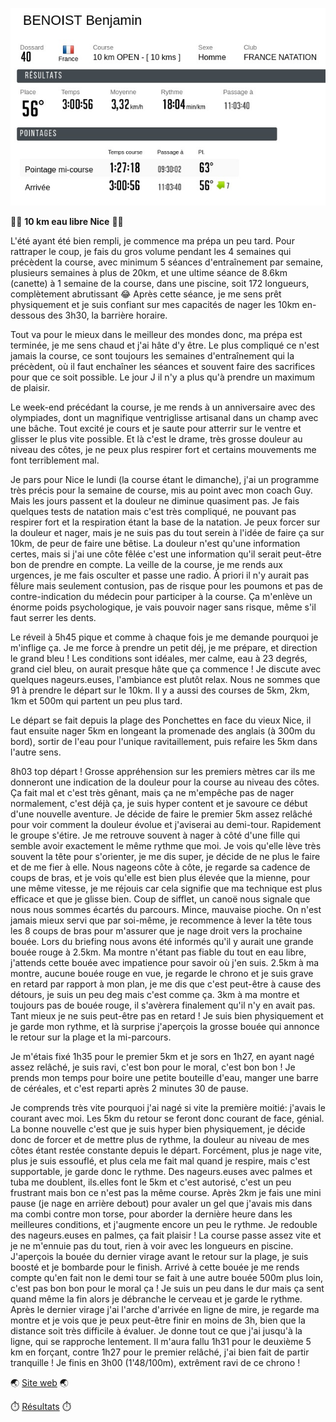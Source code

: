 ![Classement](./photos/2023_10_08_Swim_Nice.png)

:swimming_man: **10 km eau libre Nice** :swimming_man:

L'été ayant été bien rempli, je commence ma prépa un peu tard. Pour rattraper le coup, je fais du gros volume pendant les 4 semaines qui précèdent la course, avec minimum 5 séances d'entraînement par semaine, plusieurs semaines à plus de 20km, et une ultime séance de 8.6km (canette) à 1 semaine de la course, dans une piscine, soit 172 longueurs, complètement abrutissant :joy: Après cette séance, je me sens prêt physiquement et je suis confiant sur mes capacités de nager les 10km en-dessous des 3h30, la barrière horaire.

Tout va pour le mieux dans le meilleur des mondes donc, ma prépa est terminée, je me sens chaud et j'ai hâte d'y être. Le plus compliqué ce n'est jamais la course, ce sont toujours les semaines d'entraînement qui la précèdent, où il faut enchaîner les séances et souvent faire des sacrifices pour que ce soit possible. Le jour J il n'y a plus qu'à prendre un maximum de plaisir.

Le week-end précédant la course, je me rends à un anniversaire avec des olympiades, dont un magnifique ventriglisse artisanal dans un champ avec une bâche. Tout excité je cours et je saute pour atterrir sur le ventre et glisser le plus vite possible. Et là c'est le drame, très grosse douleur au niveau des côtes, je ne peux plus respirer fort et certains mouvements me font terriblement mal.

Je pars pour Nice le lundi (la course étant le dimanche), j'ai un programme très précis pour la semaine de course, mis au point avec mon coach Guy. Mais les jours passent et la douleur ne diminue quasiment pas. Je fais quelques tests de natation mais c'est très compliqué, ne pouvant pas respirer fort et la respiration étant la base de la natation. Je peux forcer sur la douleur et nager, mais je ne suis pas du tout serein à l'idée de faire ça sur 10km, de peur de faire une bêtise. La douleur n'est qu'une information certes, mais si j'ai une côte fêlée c'est une information qu'il serait peut-être bon de prendre en compte. La veille de la course, je me rends aux urgences, je me fais osculter et passe une radio. À priori il n'y aurait pas fêlure mais seulement contusion, pas de risque pour les poumons et pas de contre-indication du médecin pour participer à la course. Ça m'enlève un énorme poids psychologique, je vais pouvoir nager sans risque, même s'il faut serrer les dents.

Le réveil à 5h45 pique et comme à chaque fois je me demande pourquoi je m'inflige ça. Je me force à prendre un petit déj, je me prépare, et direction le grand bleu ! Les conditions sont idéales, mer calme, eau à 23 degrés, grand ciel bleu, on aurait presque hâte que ça commence ! Je discute avec quelques nageurs.euses, l'ambiance est plutôt relax. Nous ne sommes que 91 à prendre le départ sur le 10km. Il y a aussi des courses de 5km, 2km, 1km et 500m qui partent un peu plus tard.

Le départ se fait depuis la plage des Ponchettes en face du vieux Nice, il faut ensuite nager 5km en longeant la promenade des anglais (à 300m du bord), sortir de l'eau pour l'unique ravitaillement, puis refaire les 5km dans l'autre sens.

8h03 top départ ! Grosse appréhension sur les premiers mètres car ils me donneront une indication de la douleur pour la course au niveau des côtes. Ça fait mal et c'est très gênant, mais ça ne m'empêche pas de nager normalement, c'est déjà ça, je suis hyper content et je savoure ce début d'une nouvelle aventure. Je décide de faire le premier 5km assez relâché pour voir comment la douleur évolue et j'aviserai au demi-tour. Rapidement le groupe s'étire. Je me retrouve souvent à nager à côté d'une fille qui semble avoir exactement le même rythme que moi. Je vois qu'elle lève très souvent la tête pour s'orienter, je me dis super, je décide de ne plus le faire et de me fier à elle. Nous nageons côte à côte, je regarde sa cadence de coups de bras, et je vois qu'elle est bien plus élevée que la mienne, pour une même vitesse, je me réjouis car cela signifie que ma technique est plus efficace et que je glisse bien. Coup de sifflet, un canoë nous signale que nous nous sommes écartés du parcours. Mince, mauvaise pioche. On n'est jamais mieux servi que par soi-même, je recommence à lever la tête tous les 8 coups de bras pour m'assurer que je nage droit vers la prochaine bouée. Lors du briefing nous avons été informés qu'il y aurait une grande bouée rouge à 2.5km. Ma montre n'étant pas fiable du tout en eau libre, j'attends cette bouée avec impatience pour savoir où j'en suis. 2.5km à ma montre, aucune bouée rouge en vue, je regarde le chrono et je suis grave en retard par rapport à mon plan, je me dis que c'est peut-être à cause des détours, je suis un peu deg mais c'est comme ça. 3km à ma montre et toujours pas de bouée rouge, il s'avèrera finalement qu'il n'y en avait pas. Tant mieux je ne suis peut-être pas en retard ! Je suis bien physiquement et je garde mon rythme, et là surprise j'aperçois la grosse bouée qui annonce le retour sur la plage et la mi-parcours.

Je m'étais fixé 1h35 pour le premier 5km et je sors en 1h27, en ayant nagé assez relâché, je suis ravi, c'est bon pour le moral, c'est bon bon ! Je prends mon temps pour boire une petite bouteille d'eau, manger une barre de céréales, et c'est reparti après 2 minutes 30 de pause.

Je comprends très vite pourquoi j'ai nagé si vite la première moitié: j'avais le courant avec moi. Les 5km du retour se feront donc courant de face, génial. La bonne nouvelle c'est que je suis hyper bien physiquement, je décide donc de forcer et de mettre plus de rythme, la douleur au niveau de mes côtes étant restée constante depuis le départ. Forcément, plus je nage vite, plus je suis essouflé, et plus cela me fait mal quand je respire, mais c'est supportable, je garde donc le rythme. Des nageurs.euses avec palmes et tuba me doublent, ils.elles font le 5km et c'est autorisé, c'est un peu frustrant mais bon ce n'est pas la même course. Après 2km je fais une mini pause (je nage en arrière debout) pour avaler un gel que j'avais mis dans ma combi contre mon torse, pour aborder la dernière heure dans les meilleures conditions, et j'augmente encore un peu le rythme. Je redouble des nageurs.euses en palmes, ça fait plaisir ! La course passe assez vite et je ne m'ennuie pas du tout, rien à voir avec les longueurs en piscine. J'aperçois la bouée du dernier virage avant le retour sur la plage, je suis boosté et je bombarde pour le finish. Arrivé à cette bouée je me rends compte qu'en fait non le demi tour se fait à une autre bouée 500m plus loin, c'est pas bon bon pour le moral ça ! Je suis un peu dans le dur mais ça sent quand même la fin alors je débranche le cerveau et je garde le rythme. Après le dernier virage j'ai l'arche d'arrivée en ligne de mire, je regarde ma montre et je vois que je peux peut-être finir en moins de 3h, bien que la distance soit très difficile à évaluer. Je donne tout ce que j'ai jusqu'à la ligne, qui se rapproche lentement. Il m'aura fallu 1h31 pour le deuxième 5 km en forçant, contre 1h27 pour le premier relâché, j'ai bien fait de partir tranquille ! Je finis en 3h00 (1'48/100m), extrêment ravi de ce chrono !

:earth_asia: [Site web](https://promswim.com/) :earth_asia:

:stopwatch: [Résultats](https://www.timepulse.fr/epreuves/resultats/2328) :stopwatch:

